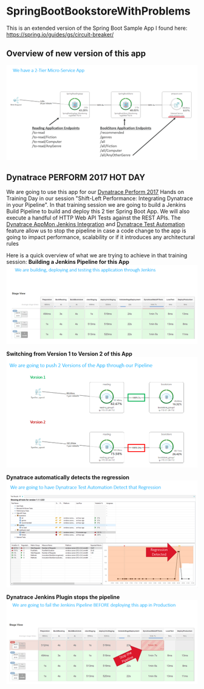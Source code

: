 # SpringBootBookstoreWithProblems
This is an extended version of the Spring Boot Sample App I found here: https://spring.io/guides/gs/circuit-breaker/

## Overview of new version of this app
![Architectural Overview and REST Endpoints](images/ShiftLeft_HOTDAY2017_1.PNG)

## Dynatrace PERFORM 2017 HOT DAY
We are going to use this app for our [Dynatrace Perform 2017](http://perform.dynatrace.com) Hands on Training Day in our session "Shift-Left Performance: Integrating Dynatrace in your Pipeline".
In that training session  we are going to build a Jenkins Build Pipeline to build and deploy this 2 tier Spring Boot App. 
We will also execute a handful of HTTP Web API Tests against the REST APIs. The [Dynatrace AppMon Jenkins Integration](https://wiki.jenkins-ci.org/display/JENKINS/Dynatrace+Plugin) and [Dynatrace Test Automation](https://community.dynatrace.com/community/display/DOCDT65/Test+Automation+Explained) feature allow us to stop the pipeline in case a code change to the app is going to impact performance, scalability or if it introduces any architectural rules

Here is a quick overview of what we are trying to achieve in that training session:
**Building a Jenkins Pipeline for this App**
![Multi-phase Jenkins pipeline](images/ShiftLeft_HOTDAY2017_2.PNG)

**Switching from Version 1 to Version 2 of this App**
![Two versions of this app available. Version 2 has some built-in architectural issues such as making too many micro-service calls to the backend!](images/ShiftLeft_HOTDAY2017_3.PNG)

**Dynatrace automatically detects the regression**
![Dynatrace detects a regression on the number of micro-service calls being made while executing our tests](images/ShiftLeft_HOTDAY2017_4.PNG)

**Dynatrace Jenkins Plugin stops the pipeline**
![Dynatrace Jenkins Plugin stops the Jenkins Pipeline](images/ShiftLeft_HOTDAY2017_5.PNG)
